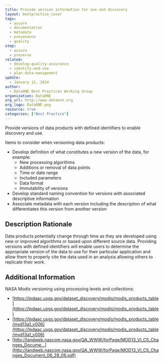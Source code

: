 ```yaml
---
title: Provide version information for use and discovery
layout: bestpractice_cover
tags:
  - assure
  - documentation
  - metadata
  - provenance
  - quality
step:
  - assure
  - preserve
related:
  - develop-quality-assurance
  - identify-and-use
  - plan-data-management
update:
  - January 12, 2014
author:
  - DataONE Best Practices Working Group
organization: DataONE
org_url: http://www.dataone.org
org_logo: DataONE.png
resource: true
categories: ["Best Practice"]
---
```


Provide versions of data products with defined identifiers to enable discovery and use.

Items to consider when versioning data products:
- Develop definition of what constitutes a new version of the data, for example:
  - New processing algorithms
  - Additions or removal of data points
  - Time or date range
  - Included parameters
  - Data format
  - Immutability of versions
- Develop standard naming convention for versions with associated descriptive information
- Associate metadata with each version including the description of what differentiates this version from another version

## Description Rationale

Data products potentially change through time as they are developed using new or improved algorithms or based upon different source data. Providing versions with defined identifiers will enable users to determine the appropriate version of the data to use for their particular application and allow them to properly cite the data used in an analysis allowing others to replicate their work.

## Additional Information

NASA Modis versioning using processing levels and collections:
- [https://lpdaac.usgs.gov/dataset_discovery/modis/modis_products_table](https://lpdaac.usgs.gov/dataset_discovery/modis/modis_products_table)
- [https://lpdaac.usgs.gov/dataset_discovery/modis/modis_products_table/myd13a1_v006](https://lpdaac.usgs.gov/dataset_discovery/modis/modis_products_table/myd13a1_v006)
- [http://landweb.nascom.nasa.gov/QA_WWW/forPage/MOD13_VI_C5_Changes_Docume...](http://landweb.nascom.nasa.gov/QA_WWW/forPage/MOD13_VI_C5_Changes_Document_06_28_06.pdf)
